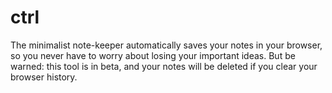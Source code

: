 # ctrl
The minimalist note-keeper automatically saves your notes in your browser, so you never have to worry about losing your important ideas. But be warned: this tool is in beta, and your notes will be deleted if you clear your browser history.
